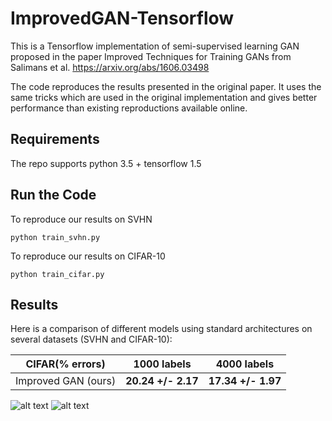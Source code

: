 # ImprovedGAN-Tensorflow

This is a Tensorflow implementation of semi-supervised learning GAN proposed in the paper Improved Techniques
for Training GANs from Salimans et al. https://arxiv.org/abs/1606.03498

The code reproduces the results presented in the original paper. It uses the same tricks which are used in the original implementation and gives better performance than existing reproductions available online.

## Requirements

The repo supports python 3.5 + tensorflow 1.5

## Run the Code

To reproduce our results on SVHN
```
python train_svhn.py
```

To reproduce our results on CIFAR-10
```
python train_cifar.py
```

## Results

Here is a comparison of different models using standard architectures on several datasets (SVHN and CIFAR-10):

CIFAR(% errors) | 1000 labels | 4000 labels
-- | -- | --
Improved GAN (ours) | **20.24 +/- 2.17** |**17.34 +/- 1.97**


![alt text](https://github.com/bruno-31/ImprovedGAN-Tensorflow/blob/master/figure/test_accuracy_cifar.png)
![alt text](https://github.com/bruno-31/ImprovedGAN-Tensorflow/blob/master/figure/loss_cifar.png)
